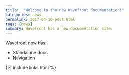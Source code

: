 ```yaml
---
title:  "Welcome to the new Wavefront documentation!"
categories: news
permalink: 2017-04-10-post.html
tags: [news]
summary: Wavefront has a new documentation site.
---
```


Wavefront now has:

- Standalone docs
- Navigation

{% include links.html %}
